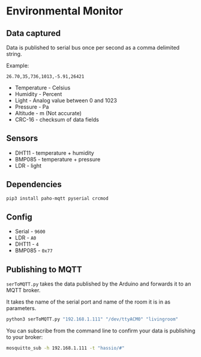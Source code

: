 # Environmental Monitor

## Data captured

Data is published to serial bus once per second as a comma delimited string.

Example:

```csv
26.70,35,736,1013,-5.91,26421
```

* Temperature - Celsius
* Humidity - Percent
* Light - Analog value between 0 and 1023
* Pressure - Pa
* Altitude  - m (Not accurate)
* CRC-16 - checksum of data fields

## Sensors

* DHT11 - temperature + humidity
* BMP085 - temperature + pressure
* LDR - light

## Dependencies

```bash
pip3 install paho-mqtt pyserial crcmod
```

## Config

* Serial - `9600`
* LDR - `A0`
* DHT11 - `4`
* BMP085 - `0x77`

## Publishing to MQTT

`serToMQTT.py` takes the data published by the Arduino and forwards it to an MQTT broker.

It takes the name of the serial port and name of the room it is in as parameters.

```bash
python3 serToMQTT.py "192.168.1.111" "/dev/ttyACM0" "livingroom"
```

You can subscribe from the command line to confirm your data is publishing to your broker:

```bash
mosquitto_sub -h 192.168.1.111 -t "hassio/#"
```
